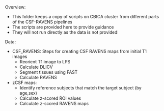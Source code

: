 Overview:
- This folder keeps a copy of scripts on CBICA cluster from different parts of the CSF-RAVENS pipelines
- The scripts are provided here to provide guidance
- They will not run directly as the data is not provided

Data:
- CSF_RAVENS: Steps for creating CSF RAVENS maps from initial T1 images 
    - Reorient T1 image to LPS
    - Calculate DLICV
    - Segment tissues using FAST
    - Calculate RAVENS
- zCSF maps:
    - Identify reference subjects that match the target subject (by age,sex)
    - Calculate z-scored ROI values
    - Calculate z-scored RAVENS maps
    
